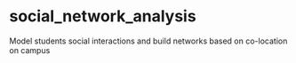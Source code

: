 # social_network_analysis
Model students social interactions and build networks based on co-location on campus
